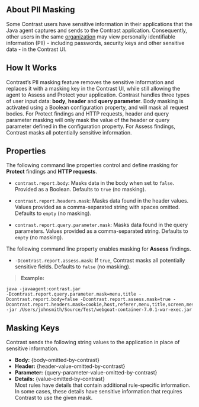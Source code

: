 <!--
title: "PII Masking for Java"
description: "About PII masking properties"
tags: "installation java agent configuration PII masking properties"
-->


## About PII Masking 

Some Contrast users have sensitive information in their applications that the Java agent captures and sends to the Contrast application. Consequently, other users in the same [organization](user-account.html#user-permissions) may view personally identifiable information (PII) - including passwords, security keys and other sensitive data - in the Contrast UI. 

## How It Works

Contrast’s PII masking feature removes the sensitive information and replaces it with a masking key in the Contrast UI, while still allowing the agent to Assess and Protect your application. Contrast handles three types of user input data: **body**, **header** and **query parameter**. Body masking is activated using a Boolean configuration property, and will mask all request bodies. For Protect findings and HTTP requests, header and query parameter masking will only mask the value of the header or query parameter defined in the configuration property. For Assess findings, Contrast masks all potentially sensitive information. 

## Properties

The following command line properties control and define masking for **Protect** findings and **HTTP requests**. 

* `contrast.report.body`: Masks data in the body when set to `false`. Provided as a Boolean. Defaults to `true` (no masking).

* `contrast.report.headers.mask`: Masks data found in the header values. Values provided as a comma-separated string with spaces omitted. Defaults to `empty` (no masking).

* `contrast.report.query.parameter.mask`: Masks data found in the query parameters. Values provided as a comma-separated string. Defaults to `empty` (no masking).

The following command line property enables masking for **Assess** findings. 

* `-Dcontrast.report.assess.mask`: If `true`, Contrast masks all potentially sensitive fields. Defaults to `false` (no masking). 

> **Example:** <br> 
 ```
 java -javaagent:contrast.jar 
 -Dcontrast.report.query.parameter.mask=menu,title -Dcontrast.report.body=false -Dcontrast.report.assess.mask=true -Dcontrast.report.headers.mask=cookie,host,referer,menu,title,screen,message,submit -jar /Users/johnsmith/Source/Test/webgoat-container-7.0.1-war-exec.jar
 ```

## Masking Keys

Contrast sends the following string values to the application in place of sensitive information.

* **Body:** {body-omitted-by-contrast}
* **Header:** {header-value-omitted-by-contrast}
* **Parameter:** {query-parameter-value-omitted-by-contrast}
* **Details:** {value-omitted-by-contrast} <br> 
 Most rules have details that contain additional rule-specific information. In some cases, these details have sensitive information that requires Contrast to use the given mask.


